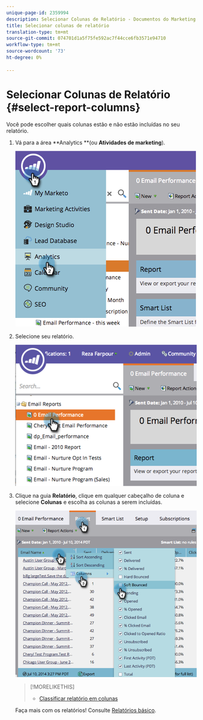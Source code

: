 ```yaml
---
unique-page-id: 2359994
description: Selecionar Colunas de Relatório - Documentos do Marketing - Documentação do Produto
title: Selecionar colunas de relatório
translation-type: tm+mt
source-git-commit: 074701d1a5f75fe592ac7f44cce6fb3571e94710
workflow-type: tm+mt
source-wordcount: '73'
ht-degree: 0%

---
```



# Selecionar Colunas de Relatório {#select-report-columns}

Você pode escolher quais colunas estão e não estão incluídas no seu relatório.

1. Vá para a área **Analytics **(ou **Atividades de marketing**).

   ![](assets/image2014-9-16-10-3a43-3a0.png)

1. Selecione seu relatório.

   ![](assets/image2014-9-16-10-3a43-3a5.png)

1. Clique na guia **Relatório**, clique em qualquer cabeçalho de coluna e selecione **Colunas** e escolha as colunas a serem incluídas.

   ![](assets/image2014-9-16-10-3a43-3a9.png)

   >[!MORELIKETHIS]
   >
   >
   >    
   >    
   >    * [Classificar relatório em colunas](sort-report-on-columns.md)


   Faça mais com os relatórios! Consulte [Relatórios básico](http://docs.marketo.com/display/docs/basic+reporting).

